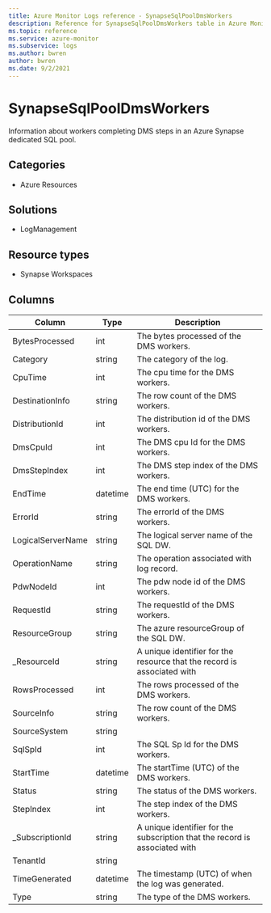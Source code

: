 ```yaml
---
title: Azure Monitor Logs reference - SynapseSqlPoolDmsWorkers
description: Reference for SynapseSqlPoolDmsWorkers table in Azure Monitor Logs.
ms.topic: reference
ms.service: azure-monitor
ms.subservice: logs
ms.author: bwren
author: bwren
ms.date: 9/2/2021
---
```


# SynapseSqlPoolDmsWorkers

 Information about workers completing DMS steps in an Azure Synapse dedicated SQL pool.

## Categories

- Azure Resources
## Solutions

- LogManagement
## Resource types

- Synapse Workspaces




## Columns

|Column|Type|Description|
|---|---|---|
|BytesProcessed|int|The bytes processed of the DMS workers.|
|Category|string|The category of the log.|
|CpuTime|int|The cpu time for the DMS workers.|
|DestinationInfo|string|The row count of the DMS workers.|
|DistributionId|int|The distribution id of the DMS workers.|
|DmsCpuId|int|The DMS cpu Id for the DMS workers.|
|DmsStepIndex|int|The DMS step index of the DMS workers.|
|EndTime|datetime|The end time (UTC) for the DMS workers.|
|ErrorId|string|The errorId of the DMS workers.|
|LogicalServerName|string|The logical server name of the SQL DW.|
|OperationName|string|The operation associated with log record.|
|PdwNodeId|int|The pdw node id of the DMS workers.|
|RequestId|string|The requestId of the DMS workers.|
|ResourceGroup|string|The azure resourceGroup of the SQL DW.|
|_ResourceId|string|A unique identifier for the resource that the record is associated with|
|RowsProcessed|int|The rows processed of the DMS workers.|
|SourceInfo|string|The row count of the DMS workers.|
|SourceSystem|string||
|SqlSpId|int|The SQL  Sp Id for the DMS workers.|
|StartTime|datetime|The startTime (UTC) of the DMS workers.|
|Status|string|The status of the DMS workers.|
|StepIndex|int|The step index of the DMS workers.|
|_SubscriptionId|string|A unique identifier for the subscription that the record is associated with|
|TenantId|string||
|TimeGenerated|datetime|The timestamp (UTC) of when the log was generated.|
|Type|string|The type of the DMS workers.|

